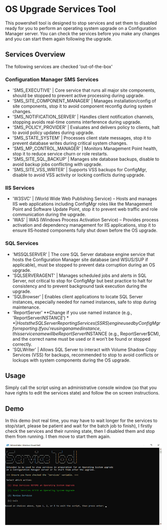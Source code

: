# OS Upgrade Services Tool

This powershell tool is designed to stop services and set them to disabled ready for you to perform an operating system upgrade on a Configuration Manager server. You can check the services before you make any changes and you can start them again following the upgrade.

## Services Overview

The following services are checked 'out-of-the-box'

### Configuration Manager SMS Services

- 'SMS_EXECUTIVE' | Core service that runs all major site components, should be stopped to prevent active processing during upgrade.
- 'SMS_SITE_COMPONENT_MANAGER' | Manages installation/config of site components, stop it to avoid component reconfig during system changes.
- 'SMS_NOTIFICATION_SERVER' | Handles client notification channels, stopping avoids real-time comms interference during upgrade.
- 'SMS_POLICY_PROVIDER' | Evaluates and delivers policy to clients, halt to avoid policy updates during upgrade.
- 'SMS_STATE_SYSTEM' | Processes client state messages, stop it to prevent database writes during critical system changes.
- 'SMS_MP_CONTROL_MANAGER' | Monitors Management Point health, stop it to reduce service churn or role restarts.
- 'SMS_SITE_SQL_BACKUP' | Manages site database backups, disable to avoid backup jobs conflicting with upgrade.
- 'SMS_SITE_VSS_WRITER' | Supports VSS backups for ConfigMgr, disable to avoid VSS activity or locking conflicts during upgrade.

### IIS Services

- 'W3SVC' | (World Wide Web Publishing Service) – Hosts and manages IIS web applications including ConfigMgr roles like the Management Point and Software Update Point, stop it to prevent web traffic and role communication during the upgrade.
- 'WAS' | WAS (Windows Process Activation Service) – Provides process activation and dependency management for IIS applications, stop it to ensure IIS‑hosted components fully shut down before the OS upgrade.

### SQL Services

- 'MSSQLSERVER' | The core SQL Server database engine service that hosts the Configuration Manager site database (and WSUS/SUP if applicable), must be stopped to prevent data corruption during an OS upgrade.
- 'SQLSERVERAGENT' | Manages scheduled jobs and alerts in SQL Server, not critical to stop for ConfigMgr but best practice to halt for consistency and to prevent background task execution during the upgrade.
- 'SQLBrowser' | Enables client applications to locate SQL Server instances, especially needed for named instances, safe to stop during maintenance.
- 'ReportServer' **Change if you use named instance (e.g., 'ReportServer$INSTANCE')** | Hosts the SQL Server Reporting Services (SSRS) engine used by ConfigMgr for reporting. If you're using a named instance, this service name will be ReportServer$INSTANCE (e.g., ReportServer$CM), and the correct name must be used or it won’t be found or stopped correctly.
- 'SQLWriter' | Allows SQL Server to interact with Volume Shadow Copy Services (VSS) for backups, recommended to stop to avoid conflicts or lockups with system components during the OS upgrade.

## Usage

Simply call the script using an administrative console window (so that you have rights to edit the services state) and follow the on screen instructions.

## Demo

In this demo (not real time, you may have to wait longer for the services to stop/start, please be patient and wait for the batch job to finish), I firstly check the services and their running state, then I disabled them and stop them from running. I then move to start them again.

![ServicesToolDemo](img/Invoke-ServicesTool.gif)
